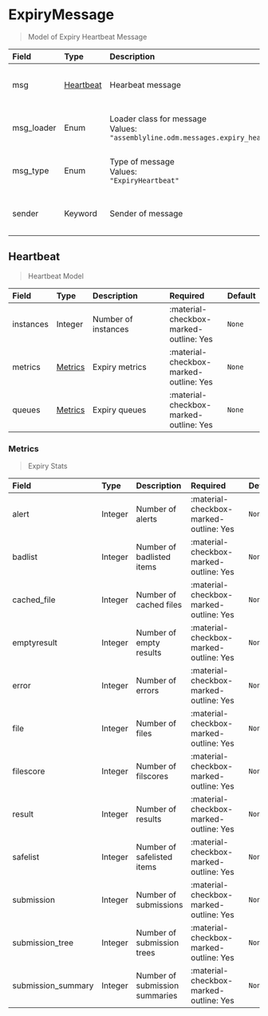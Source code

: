 [comment]: # (AUTOGENERATED MARKDOWN CONTENT. UPDATES TO ODM DOCUMENTATION SHOULD BE DONE THROUGH ASSEMBLYLINE-BASE REPO!)
# ExpiryMessage
> Model of Expiry Heartbeat Message

| Field | Type | Description | Required | Default |
| :--- | :--- | :--- | :--- | :--- |
| msg | [Heartbeat](/assemblyline4_docs/odm/messages/expiry_heartbeat/#heartbeat) | Hearbeat message | <div style="width:100px">:material-checkbox-marked-outline: Yes</div> | `None` |
| msg_loader | Enum | Loader class for message<br>Values:<br>`"assemblyline.odm.messages.expiry_heartbeat.ExpiryMessage"` | <div style="width:100px">:material-checkbox-marked-outline: Yes</div> | `assemblyline.odm.messages.expiry_heartbeat.ExpiryMessage` |
| msg_type | Enum | Type of message<br>Values:<br>`"ExpiryHeartbeat"` | <div style="width:100px">:material-checkbox-marked-outline: Yes</div> | `ExpiryHeartbeat` |
| sender | Keyword | Sender of message | <div style="width:100px">:material-checkbox-marked-outline: Yes</div> | `None` |


[comment]: # (AUTOGENERATED MARKDOWN CONTENT. UPDATES TO ODM DOCUMENTATION SHOULD BE DONE THROUGH ASSEMBLYLINE-BASE REPO!)
## Heartbeat
> Heartbeat Model

| Field | Type | Description | Required | Default |
| :--- | :--- | :--- | :--- | :--- |
| instances | Integer | Number of instances | <div style="width:100px">:material-checkbox-marked-outline: Yes</div> | `None` |
| metrics | [Metrics](/assemblyline4_docs/odm/messages/expiry_heartbeat/#metrics) | Expiry metrics | <div style="width:100px">:material-checkbox-marked-outline: Yes</div> | `None` |
| queues | [Metrics](/assemblyline4_docs/odm/messages/expiry_heartbeat/#metrics) | Expiry queues | <div style="width:100px">:material-checkbox-marked-outline: Yes</div> | `None` |


[comment]: # (AUTOGENERATED MARKDOWN CONTENT. UPDATES TO ODM DOCUMENTATION SHOULD BE DONE THROUGH ASSEMBLYLINE-BASE REPO!)
### Metrics
> Expiry Stats

| Field | Type | Description | Required | Default |
| :--- | :--- | :--- | :--- | :--- |
| alert | Integer | Number of alerts | <div style="width:100px">:material-checkbox-marked-outline: Yes</div> | `None` |
| badlist | Integer | Number of badlisted items | <div style="width:100px">:material-checkbox-marked-outline: Yes</div> | `None` |
| cached_file | Integer | Number of cached files | <div style="width:100px">:material-checkbox-marked-outline: Yes</div> | `None` |
| emptyresult | Integer | Number of empty results | <div style="width:100px">:material-checkbox-marked-outline: Yes</div> | `None` |
| error | Integer | Number of errors | <div style="width:100px">:material-checkbox-marked-outline: Yes</div> | `None` |
| file | Integer | Number of files | <div style="width:100px">:material-checkbox-marked-outline: Yes</div> | `None` |
| filescore | Integer | Number of filscores | <div style="width:100px">:material-checkbox-marked-outline: Yes</div> | `None` |
| result | Integer | Number of results | <div style="width:100px">:material-checkbox-marked-outline: Yes</div> | `None` |
| safelist | Integer | Number of safelisted items | <div style="width:100px">:material-checkbox-marked-outline: Yes</div> | `None` |
| submission | Integer | Number of submissions | <div style="width:100px">:material-checkbox-marked-outline: Yes</div> | `None` |
| submission_tree | Integer | Number of submission trees | <div style="width:100px">:material-checkbox-marked-outline: Yes</div> | `None` |
| submission_summary | Integer | Number of submission summaries | <div style="width:100px">:material-checkbox-marked-outline: Yes</div> | `None` |


